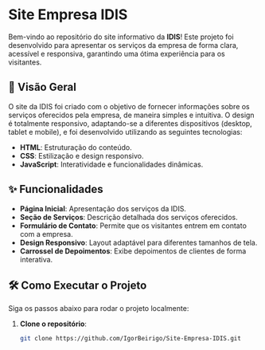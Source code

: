 # Site Empresa IDIS

Bem-vindo ao repositório do site informativo da **IDIS**! Este projeto foi desenvolvido para apresentar os serviços da empresa de forma clara, acessível e responsiva, garantindo uma ótima experiência para os visitantes.

## 🚀 Visão Geral

O site da IDIS foi criado com o objetivo de fornecer informações sobre os serviços oferecidos pela empresa, de maneira simples e intuitiva. O design é totalmente responsivo, adaptando-se a diferentes dispositivos (desktop, tablet e mobile), e foi desenvolvido utilizando as seguintes tecnologias:

- **HTML**: Estruturação do conteúdo.
- **CSS**: Estilização e design responsivo.
- **JavaScript**: Interatividade e funcionalidades dinâmicas.

## ✨ Funcionalidades

- **Página Inicial**: Apresentação dos serviços da IDIS.
- **Seção de Serviços**: Descrição detalhada dos serviços oferecidos.
- **Formulário de Contato**: Permite que os visitantes entrem em contato com a empresa.
- **Design Responsivo**: Layout adaptável para diferentes tamanhos de tela.
- **Carrossel de Depoimentos**: Exibe depoimentos de clientes de forma interativa.

## 🛠️ Como Executar o Projeto

Siga os passos abaixo para rodar o projeto localmente:

1. **Clone o repositório**:
   ```bash
   git clone https://github.com/IgorBeirigo/Site-Empresa-IDIS.git
